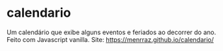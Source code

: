 # calendario
Um calendário que exibe alguns eventos e feriados ao decorrer do ano. Feito com Javascript vanilla.
Site: https://menrraz.github.io/calendario/
